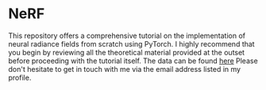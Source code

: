 # NeRF
This repository offers a comprehensive tutorial on the implementation of neural radiance fields from scratch using PyTorch.  I highly recommend that you begin by reviewing all the theoretical material provided at the outset before proceeding with the tutorial itself.
The data can be found <a href="https://ubarcelona-my.sharepoint.com/:f:/g/personal/npuriypu7_alumnes_ub_edu/EqrUFJgn99hNhXp40HrrwmoBNpoYJz9iR0hNeVF_SfEehA?e=fK6zSQ">here</a>
Please don't hesitate to get in touch with me via the email address listed in my profile.
